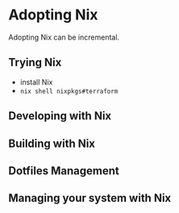 Adopting Nix
===

Adopting Nix can be incremental.

## Trying Nix

- install Nix
- `nix shell nixpkgs#terraform`

## Developing with Nix

## Building with Nix

## Dotfiles Management

## Managing your system with Nix

<!--
speaker_note: |
  you may start by trying Nix

  installing nix and doing things like `nix run` or `nix shell` to try stuff out
-->

<!-- end_slide -->
